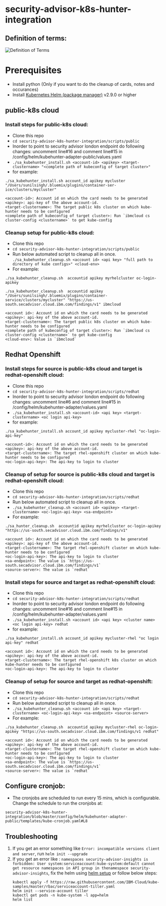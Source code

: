 # security-advisor-k8s-hunter-integration

## Definition of terms:
![Definition of Terms](https://github.com/ibm-cloud-security/security-advisor-k8s-hunter-integration/blob/master/kube-definitions.png) 

# Prerequisites 
- Install python (Only if you want to do the cleanup of cards, notes and occurances)
- Install [Kubernetes Helm (package manager)](https://docs.helm.sh/using_helm/#from-script) v2.9.0 or higher

## public-k8s cloud 
### Install steps for public-k8s cloud:
- Clone this repo
- `cd security-advisor-k8s-hunter-integration/scripts/public`
- Inorder to point to security advisor london endpoint do following changes:
  uncomment line#16 and comment line#15 in /config/helm/kubehunter-adapter-public/values.yaml 
- `./sa_kubehunter_install.sh <account-id> <apikey> <target-clustername> "<complete path of kubeconfig of target cluster>"`
- for example: 
```
./sa_kubehunter_install.sh account_id apikey mycluster "/Users/sunilsingh/.bluemix/plugins/container-ser-ice/clusters/mycluster"

<account-id>: Account id on which the card needs to be generated
<apikey>: api-key of the above account-id.
<target-clustername>: The target public k8s cluster on which kube-hunter needs to be configured 
<complete path of kubeconfig of target cluster>: Run `ibmcloud cs cluster-config <clustername>` to get kube-config
```

### Cleanup setup for public-k8s cloud:
- Clone this repo
- `cd security-advisor-k8s-hunter-integration/scripts/public`
- Run below automated script to cleanup all in once.
`./sa_kubehunter_cleanup.sh <account id> <api key> "full path to directory of kube configs>" <cloud-env>`
- For example: 
 ```
 ./sa_kubehunter_cleanup.sh  accountid apikey myrhelcluster oc-login-apikey 

 ./sa_kubehunter_cleanup.sh  accountid apikey "/Users/sunilsingh/.bluemix/plugins/container-service/clusters/mycluster" "https://us-south.secadvisor.cloud.ibm.com/findings/v1" ibmcloud

<account id>: Account id on which the card needs to be generated
<apikey>: api-key of the above account-id.
<target-clustername>: The target public k8s cluster on which kube-hunter needs to be configured 
<complete path of kubeconfig of target cluster>: Run `ibmcloud cs cluster-config <clustername>` to get kube-config
<cloud-env>: Value is `ibmcloud`
```

## Redhat Openshift
### Install steps for source is public-k8s cloud and target is redhat-openshift cloud:
- Clone this repo
- `cd security-advisor-k8s-hunter-integration/scripts/redhat`
- Inorder to point to security advisor london endpoint do following changes:
  uncomment line#6 and comment line#15 in /config/helm/kubehunter-adapter/values.yaml 
- `./sa_kubehunter_install.sh <account-id> <api key> <target-clustername> <oc login api-key>`
- for example: 
```
./sa_kubehunter_install.sh account_id apikey mycluster-rhel "oc-login-api-key"

<account-id>: Account id on which the card needs to be generated
<apikey>: api-key of the above account-id.
<target-clustername>: The target rhel-openshift cluster on which kube-hunter needs to be configured 
<oc-login-api-key>: The api-key to login to cluster
```

### Cleanup of setup for source is public-k8s cloud and target is redhat-openshift cloud:
- Clone this repo
- `cd security-advisor-k8s-hunter-integration/scripts/redhat`
- Run below automated script to cleanup all in once.
- `./sa_kubehunter_cleanup.sh <account id> <apikey> <target-clustername> <oc-login-api-key> <sa-endpoint>`
-  For example: 
```
./sa_hunter_cleanup.sh  accountid apikey myrhelcluster oc-login-apikey "https://us-south.secadvisor.cloud.ibm.com/findings/v1"

<account id>: Account id on which the card needs to be generated
<apikey>: api-key of the above account-id.
<target-clustername>: The target rhel-openshift cluster on which kube-hunter needs to be configured 
<oc-login-api-key>: The api-key to login to cluster
<sa-endpoint>: The value is `https://us-south.secadvisor.cloud.ibm.com/findings/v1`
<source-server>: The value is `redhat`
```

### Install steps for source and target as redhat-openshift cloud:
- Clone this repo
- `cd security-advisor-k8s-hunter-integration/scripts/redhat`
- Inorder to point to security advisor london endpoint do following changes:
  uncomment line#16 and comment line#15 in /config/helm/kubehunter-adapter/values.yaml 
- `./sa_kubehunter_install.sh <account id> <api key> <cluster name> <oc login api-key> redhat`
- for example: 
```
./sa_kubehunter_install.sh account_id apikey mycluster-rhel "oc login api-key" redhat

<account id>: Account id on which the card needs to be generated
<apikey>: api-key of the above account-id.
<target-clustername>: The target rhel-openshift k8s cluster on which kube-hunter needs to be configured 
<oc-login-api-key>: The api-key to login to cluster
```

### Cleanup of setup for source and target as redhat-openshift:

- Clone this repo
- `cd security-advisor-k8s-hunter-integration/scripts/redhat`
- Run below automated script to cleanup all in once.
- `./sa_kubehunter_cleanup.sh <account id> <api key> <target-clustername> <oc-login-api-key> <sa-endpoint> <source-server>`
-  For example: 
```
./sa_kubehunter_cleanup.sh  accountid apikey mycluster-rhel oc-login-apikey "https://us-south.secadvisor.cloud.ibm.com/findings/v1 redhat"

<account id>: Account id on which the card needs to be generated
<apikey>: api-key of the above account-id.
<target-clustername>: The target rhel-openshift cluster on which kube-hunter needs to be configured 
<oc-login-api-key>: The api-key to login to cluster
<sa-endpoint>: The value is `https://us-south.secadvisor.cloud.ibm.com/findings/v1`
<source-server>: The value is `redhat`
```

## Configure cronjob:
- The cronjobs are scheduled to run every 15 mins, which is configurable. Change the schedule to run the cronjobs at: 
```
security-advisor-k8s-hunter-integration/blob/master/config/helm/kubehunter-adapter-public/templates/kube-cronjob.yaml#L8
```

## Troubleshooting

1. If you get an error something like `Error: incompatible versions client and server`, run `helm init --upgrade`
2. If you get an error like : `namespaces security-advisor-insights is forbidden: User system:serviceaccount:kube-system:default cannot get resource namespaces in API group in thenamespace security-advisor-insights`, fix the helm using [helm setup](https://cloud.ibm.com/docs/containers?topic=containers-integrations#helm) or follow below steps:
   ```kubectl delete deployment tiller-deploy -n kube-system
   kubectl apply -f https://raw.githubusercontent.com/IBM-Cloud/kube-samples/master/rbac/serviceaccount-tiller.yaml
   helm init --service-account tiller
   kubectl get pods -n kube-system -l app=helm
   helm list
   ```
